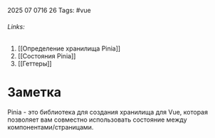 2025 07 0716 26
Tags: #vue 
###### Links: 
1) [[Определение хранилища Pinia]]
2) [[Состояния Pinia]]
3) [[Геттеры]]
# Заметка
Pinia - это библиотека для создания хранилища для Vue, которая позволяет вам совместно использовать состояние между компонентами/страницами.
